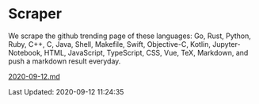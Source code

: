 # Scraper

We scrape the github trending page of these languages: Go, Rust, Python, Ruby, C++, C, Java, Shell, Makefile, Swift, Objective-C, Kotlin, Jupyter-Notebook, HTML, JavaScript, TypeScript, CSS, Vue, TeX, Markdown, and push a markdown result everyday.

[2020-09-12.md](https://github.com/yangwenmai/github-trending-backup/blob/master/2020-09-12.md)

Last Updated: 2020-09-12 11:24:35
